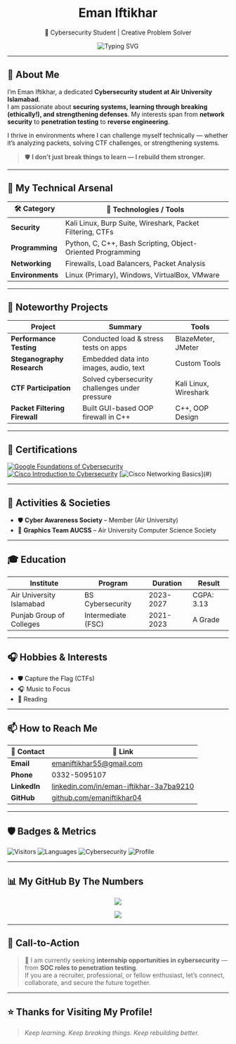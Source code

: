 <h1 align="center"> Eman Iftikhar</h1>
<p align="center">
🔐 Cybersecurity Student | Creative Problem Solver  
</p>

<p align="center">
    <img src="https://readme-typing-svg.demolab.com?font=Fira+Code&size=22&pause=1000&color=F70000&center=true&vCenter=true&width=500&lines=Cybersecurity+Learner+%7C+CTF+Player" alt="Typing SVG" />
</p>

---

## 👋 About Me
I’m Eman Iftikhar, a dedicated **Cybersecurity student at Air University Islamabad**.  
I am passionate about **securing systems, learning through breaking (ethically!), and strengthening defenses**. My interests span from **network security** to **penetration testing** to **reverse engineering**.




I thrive in environments where I can challenge myself technically — whether it’s analyzing packets, solving CTF challenges, or strengthening systems.

> 🛡️ **I don’t just break things to learn — I rebuild them stronger.**  

---

## 🔧 My Technical Arsenal

| 🛠️ Category    | 🚩 Technologies / Tools                                    |
|----------------|-------------------------------------------------------------|
| **Security**   | Kali Linux, Burp Suite, Wireshark, Packet Filtering, CTFs    |
| **Programming**| Python, C, C++, Bash Scripting, Object-Oriented Programming   |
| **Networking** | Firewalls, Load Balancers, Packet Analysis                   |
| **Environments**| Linux (Primary), Windows, VirtualBox, VMware                |



  
---

## 🚀 Noteworthy Projects
| **Project**               | **Summary**                                   | **Tools**               |
|----------------------------|-----------------------------------------------|--------------------------|
| **Performance Testing**    | Conducted load & stress tests on apps         | BlazeMeter, JMeter        |
| **Steganography Research** | Embedded data into images, audio, text        | Custom Tools              |
| **CTF Participation**      | Solved cybersecurity challenges under pressure| Kali Linux, Wireshark     |
| **Packet Filtering Firewall** | Built GUI-based OOP firewall in C++        | C++, OOP Design           |

---

## 📜 Certifications
[![Google Foundations of Cybersecurity](https://img.shields.io/badge/Google-Foundations_of_Cyber_Security-blue?logo=google)](./certificates/Coursera%20EE9J2BA68BS4%20(2).pdf)
[![Cisco Introduction to Cybersecurity](https://img.shields.io/badge/Cisco-Introduction_to_Cybersecurity-blue?logo=cisco)](./certificates/Introduction_to_Cybersecurity_Badge20241011-7-a7t7pl%20(1).pdf)
[![Cisco Networking Basics](https://img.shields.io/badge/Cisco-Networking_Basics_(In_Progress)-lightgrey?logo=cisco)](#)

---

## 🏅 Activities & Societies
- 🛡️ **Cyber Awareness Society** – Member (Air University)
- 🎨 **Graphics Team AUCSS** – Air University Computer Science Society

---

## 🎓 Education
| **Institute**            | **Program**       | **Duration** | **Result** |
|----------------------------|-------------------|--------------|-------------|
| Air University Islamabad   | BS Cybersecurity  | 2023-2027    | CGPA: 3.13  |
| Punjab Group of Colleges   | Intermediate (FSC)| 2021-2023    | A Grade     |

---

## 🎧 Hobbies & Interests
- 🛡️ Capture the Flag (CTFs)
- 🎧 Music to Focus
- 🎨 Reading

---

## 📫 How to Reach Me
| 📌 Contact     | 🔗 Link                                     |
|----------------|---------------------------------------------|
| **Email**      | [emaniftikhar55@gmail.com](mailto:emaniftikhar55@gmail.com) |
| **Phone**      | 0332-5095107                                 |
| **LinkedIn**   | [linkedin.com/in/eman-iftikhar-3a7ba9210](https://linkedin.com/in/eman-iftikhar-3a7ba9210) |
| **GitHub**     | [github.com/emaniftikhar04](https://github.com/emaniftikhar04) |

---

## 🛡️ Badges & Metrics
![Visitors](https://visitor-badge.laobi.icu/badge?page_id=emaniftikhar04.Portfolio)
![Languages](https://img.shields.io/badge/Writing-Technical%20%26%20Creative-purple)
![Cybersecurity](https://img.shields.io/badge/Security-Enthusiast-blueviolet)
![Profile](https://img.shields.io/badge/Profile-Active-brightgreen)

---

## 📊 My GitHub By The Numbers
<p align="center">
  <img src="https://github-readme-stats.vercel.app/api?username=emaniftikhar04&show_icons=true&theme=tokyonight&hide=issues" />
</p>

<p align="center">
  <img src="https://github-readme-stats.vercel.app/api/top-langs/?username=emaniftikhar04&layout=compact&theme=tokyonight" />
</p>

---

## 🎯 Call-to-Action
> 🚀 I am currently seeking **internship opportunities in cybersecurity** — from **SOC roles to penetration testing**.  
If you are a recruiter, professional, or fellow enthusiast, let’s connect, collaborate, and secure the future together.

---

## ⭐ Thanks for Visiting My Profile!
> *Keep learning. Keep breaking things. Keep rebuilding better.*

